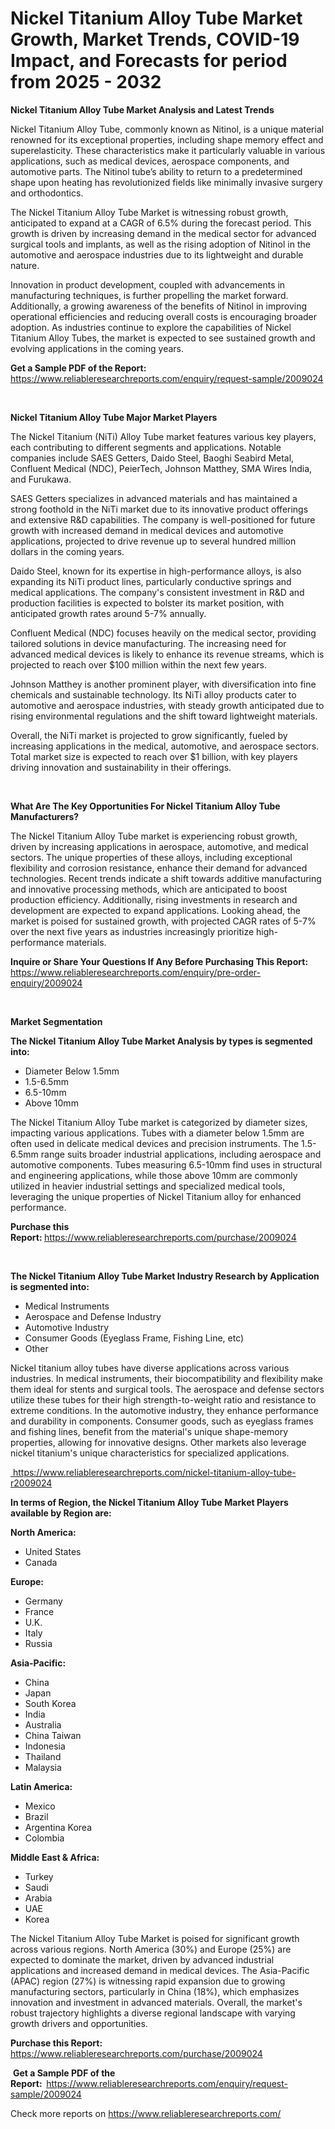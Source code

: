 <p><h1>Nickel Titanium Alloy Tube Market Growth, Market Trends, COVID-19 Impact, and Forecasts for period from 2025 - 2032</h1></p><p><strong>Nickel Titanium Alloy Tube Market Analysis and Latest Trends</strong></p>
<p><p>Nickel Titanium Alloy Tube, commonly known as Nitinol, is a unique material renowned for its exceptional properties, including shape memory effect and superelasticity. These characteristics make it particularly valuable in various applications, such as medical devices, aerospace components, and automotive parts. The Nitinol tube’s ability to return to a predetermined shape upon heating has revolutionized fields like minimally invasive surgery and orthodontics.</p><p>The Nickel Titanium Alloy Tube Market is witnessing robust growth, anticipated to expand at a CAGR of 6.5% during the forecast period. This growth is driven by increasing demand in the medical sector for advanced surgical tools and implants, as well as the rising adoption of Nitinol in the automotive and aerospace industries due to its lightweight and durable nature. </p><p>Innovation in product development, coupled with advancements in manufacturing techniques, is further propelling the market forward. Additionally, a growing awareness of the benefits of Nitinol in improving operational efficiencies and reducing overall costs is encouraging broader adoption. As industries continue to explore the capabilities of Nickel Titanium Alloy Tubes, the market is expected to see sustained growth and evolving applications in the coming years.</p></p>
<p><strong>Get a Sample PDF of the Report:&nbsp;</strong> <a href="https://www.reliableresearchreports.com/enquiry/request-sample/2009024?utm_campaign=2119&utm_medium=2&utm_source=Github&utm_content=ia&utm_term=05022025&utm_id=nickel-titanium-alloy-tube">https://www.reliableresearchreports.com/enquiry/request-sample/2009024</a></p>
<p>&nbsp;</p>
<p><strong>Nickel Titanium Alloy Tube Major Market Players</strong></p>
<p><p>The Nickel Titanium (NiTi) Alloy Tube market features various key players, each contributing to different segments and applications. Notable companies include SAES Getters, Daido Steel, Baoghi Seabird Metal, Confluent Medical (NDC), PeierTech, Johnson Matthey, SMA Wires India, and Furukawa.</p><p>SAES Getters specializes in advanced materials and has maintained a strong foothold in the NiTi market due to its innovative product offerings and extensive R&D capabilities. The company is well-positioned for future growth with increased demand in medical devices and automotive applications, projected to drive revenue up to several hundred million dollars in the coming years.</p><p>Daido Steel, known for its expertise in high-performance alloys, is also expanding its NiTi product lines, particularly conductive springs and medical applications. The company's consistent investment in R&D and production facilities is expected to bolster its market position, with anticipated growth rates around 5-7% annually.</p><p>Confluent Medical (NDC) focuses heavily on the medical sector, providing tailored solutions in device manufacturing. The increasing need for advanced medical devices is likely to enhance its revenue streams, which is projected to reach over $100 million within the next few years.</p><p>Johnson Matthey is another prominent player, with diversification into fine chemicals and sustainable technology. Its NiTi alloy products cater to automotive and aerospace industries, with steady growth anticipated due to rising environmental regulations and the shift toward lightweight materials.</p><p>Overall, the NiTi market is projected to grow significantly, fueled by increasing applications in the medical, automotive, and aerospace sectors. Total market size is expected to reach over $1 billion, with key players driving innovation and sustainability in their offerings.</p></p>
<p>&nbsp;</p>
<p><strong>What Are The Key Opportunities For Nickel Titanium Alloy Tube Manufacturers?</strong></p>
<p><p>The Nickel Titanium Alloy Tube market is experiencing robust growth, driven by increasing applications in aerospace, automotive, and medical sectors. The unique properties of these alloys, including exceptional flexibility and corrosion resistance, enhance their demand for advanced technologies. Recent trends indicate a shift towards additive manufacturing and innovative processing methods, which are anticipated to boost production efficiency. Additionally, rising investments in research and development are expected to expand applications. Looking ahead, the market is poised for sustained growth, with projected CAGR rates of 5-7% over the next five years as industries increasingly prioritize high-performance materials.</p></p>
<p><strong>Inquire or Share Your Questions If Any Before Purchasing This Report:</strong> <a href="https://www.reliableresearchreports.com/enquiry/pre-order-enquiry/2009024?utm_campaign=2119&utm_medium=2&utm_source=Github&utm_content=ia&utm_term=05022025&utm_id=nickel-titanium-alloy-tube">https://www.reliableresearchreports.com/enquiry/pre-order-enquiry/2009024</a></p>
<p>&nbsp;</p>
<p><strong>Market Segmentation</strong></p>
<p><strong>The Nickel Titanium Alloy Tube Market Analysis by types is segmented into:</strong></p>
<p><ul><li>Diameter Below 1.5mm</li><li>1.5-6.5mm</li><li>6.5-10mm</li><li>Above 10mm</li></ul></p>
<p><p>The Nickel Titanium Alloy Tube market is categorized by diameter sizes, impacting various applications. Tubes with a diameter below 1.5mm are often used in delicate medical devices and precision instruments. The 1.5-6.5mm range suits broader industrial applications, including aerospace and automotive components. Tubes measuring 6.5-10mm find uses in structural and engineering applications, while those above 10mm are commonly utilized in heavier industrial settings and specialized medical tools, leveraging the unique properties of Nickel Titanium alloy for enhanced performance.</p></p>
<p><strong>Purchase this Report:&nbsp;</strong><a href="https://www.reliableresearchreports.com/purchase/2009024?utm_campaign=2119&utm_medium=2&utm_source=Github&utm_content=ia&utm_term=05022025&utm_id=nickel-titanium-alloy-tube">https://www.reliableresearchreports.com/purchase/2009024</a></p>
<p>&nbsp;</p>
<p><strong>The Nickel Titanium Alloy Tube Market Industry Research by Application is segmented into:</strong></p>
<p><ul><li>Medical Instruments</li><li>Aerospace and Defense Industry</li><li>Automotive Industry</li><li>Consumer Goods (Eyeglass Frame, Fishing Line, etc)</li><li>Other</li></ul></p>
<p><p>Nickel titanium alloy tubes have diverse applications across various industries. In medical instruments, their biocompatibility and flexibility make them ideal for stents and surgical tools. The aerospace and defense sectors utilize these tubes for their high strength-to-weight ratio and resistance to extreme conditions. In the automotive industry, they enhance performance and durability in components. Consumer goods, such as eyeglass frames and fishing lines, benefit from the material's unique shape-memory properties, allowing for innovative designs. Other markets also leverage nickel titanium's unique characteristics for specialized applications.</p></p>
<p><a href="https://www.reliableresearchreports.com/nickel-titanium-alloy-tube-r2009024?utm_campaign=2119&utm_medium=2&utm_source=Github&utm_content=ia&utm_term=05022025&utm_id=nickel-titanium-alloy-tube">&nbsp;https://www.reliableresearchreports.com/nickel-titanium-alloy-tube-r2009024</a></p>
<p><strong>In terms of Region, the Nickel Titanium Alloy Tube Market Players available by Region are:</strong></p>
<p>
    <p> <strong> North America: </strong>
        <ul>
            <li>United States</li>
            <li>Canada</li>
        </ul>
        </p> 
    <p> <strong> Europe: </strong>
        <ul>
            <li>Germany</li>
            <li>France</li>
            <li>U.K.</li>
            <li>Italy</li>
            <li>Russia</li>
        </ul>
        </p> 
    <p> <strong> Asia-Pacific: </strong>
        <ul>
            <li>China</li>
            <li>Japan</li>
            <li>South Korea</li>
            <li>India</li>
            <li>Australia</li>
            <li>China Taiwan</li>
            <li>Indonesia</li>
            <li>Thailand</li>
            <li>Malaysia</li>
        </ul>
        </p> 
    <p> <strong> Latin America: </strong>
        <ul>
            <li>Mexico</li>
            <li>Brazil</li>
            <li>Argentina Korea</li>
            <li>Colombia</li>
        </ul>
        </p> 
    <p> <strong> Middle East & Africa: </strong>
        <ul>
            <li>Turkey</li>
            <li>Saudi</li>
            <li>Arabia</li>
            <li>UAE</li>
            <li>Korea</li>
        </ul>
    </p>
    </p>
<p><p>The Nickel Titanium Alloy Tube Market is poised for significant growth across various regions. North America (30%) and Europe (25%) are expected to dominate the market, driven by advanced industrial applications and increased demand in medical devices. The Asia-Pacific (APAC) region (27%) is witnessing rapid expansion due to growing manufacturing sectors, particularly in China (18%), which emphasizes innovation and investment in advanced materials. Overall, the market's robust trajectory highlights a diverse regional landscape with varying growth drivers and opportunities.</p></p>
<p><strong>Purchase this Report: </strong><a href="https://www.reliableresearchreports.com/purchase/2009024?utm_campaign=2119&utm_medium=2&utm_source=Github&utm_content=ia&utm_term=05022025&utm_id=nickel-titanium-alloy-tube">https://www.reliableresearchreports.com/purchase/2009024</a></p>
<p>&nbsp;<strong>Get a Sample PDF of the Report:&nbsp;&nbsp;</strong><a href="https://www.reliableresearchreports.com/enquiry/request-sample/2009024?utm_campaign=2119&utm_medium=2&utm_source=Github&utm_content=ia&utm_term=05022025&utm_id=nickel-titanium-alloy-tube">https://www.reliableresearchreports.com/enquiry/request-sample/2009024</a></p>
<p><strong></strong></p>
<p>Check more reports on <a href="https://www.reliableresearchreports.com/?utm_campaign=2119&utm_medium=2&utm_source=Github&utm_content=ia&utm_term=05022025&utm_id=nickel-titanium-alloy-tube">https://www.reliableresearchreports.com/</a></p>